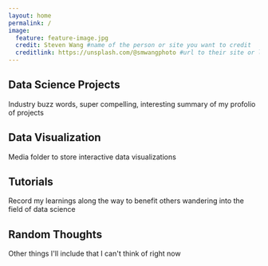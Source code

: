 ```yaml
---
layout: home
permalink: /
image:
  feature: feature-image.jpg
  credit: Steven Wang #name of the person or site you want to credit
  creditlink: https://unsplash.com/@smwangphoto #url to their site or licensing
---
```


<div class="tiles">

<div class="tile">
  <h2 class="post-title">Data Science Projects</h2>
  <p class="post-excerpt">Industry buzz words, super compelling, interesting summary of my profolio of projects</p>
</div><!-- /.tile -->

<div class="tile">
  <h2 class="post-title">Data Visualization</h2>
  <p class="post-excerpt">Media folder to store interactive data visualizations</p>
</div><!-- /.tile -->

<div class="tile">
  <h2 class="post-title">Tutorials</h2>
  <p class="post-excerpt">Record my learnings along the way to benefit others wandering into the field of data science</p>
</div><!-- /.tile -->

<div class="tile">
  <h2 class="post-title">Random Thoughts</h2>
  <p class="post-excerpt">Other things I'll include that I can't think of right now</p>
</div><!-- /.tile -->

</div><!-- /.tiles -->
